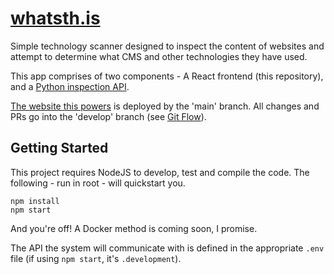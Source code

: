 # [whatsth.is][site]

Simple technology scanner designed to inspect the content of websites and attempt to determine what CMS and other technologies they have used.

This app comprises of two components - A React frontend (this repository), and a [Python inspection API][api].

[The website this powers][site] is deployed by the 'main' branch. All changes and PRs go into the 'develop' branch (see [Git Flow](https://www.atlassian.com/git/tutorials/comparing-workflows/gitflow-workflow)).

## Getting Started

This project requires NodeJS to develop, test and compile the code. The following - run in root - will quickstart you.

```
npm install
npm start
```

And you're off! A Docker method is coming soon, I promise.

The API the system will communicate with is defined in the appropriate `.env` file (if using `npm start`, it's `.development`).

[site]: https://whatsth.is
[api]:  https://github.com/soup-bowl/api.whatsth.is
